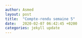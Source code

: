 ```yaml
---
author: Asmed
layout: post
title:  "Compte-rendu semaine 5"
date:   2020-02-07 06:42:45 +0200
categories: jekyll update
---
```


